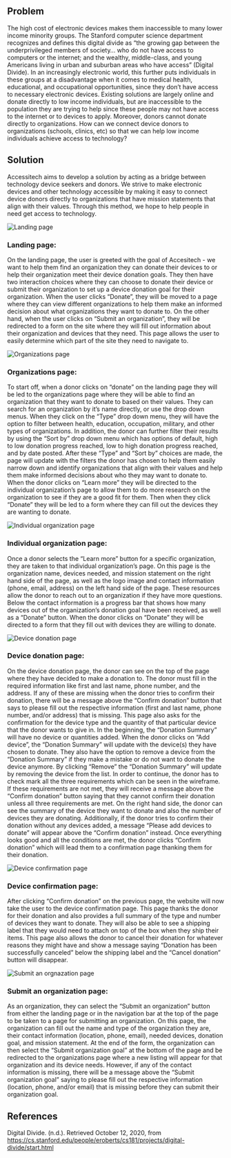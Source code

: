 ## Problem

The high cost of electronic devices makes them inaccessible to many lower income minority groups. The Stanford computer science department recognizes and defines this digital divide as “the growing gap between the underprivileged members of society… who do not have access to computers or the internet; and the wealthy, middle-class, and young Americans living in urban and suburban areas who have access” (Digital Divide). In an increasingly electronic world, this further puts individuals in these groups at a disadvantage when it comes to medical health, educational, and occupational opportunities, since they don’t have access to necessary electronic devices. Existing solutions are largely online and donate directly to low income individuals, but are inaccessible to the population they are trying to help since these people may not have access to the internet or to devices to apply. Moreover, donors cannot donate directly to organizations. How can we connect device donors to organizations (schools, clinics, etc) so that we can help low income individuals achieve access to technology?

## Solution
Accessitech aims to develop a solution by acting as a bridge between technology device seekers and donors. We strive to make electronic devices and other technology accessible by making it easy to connect device donors directly to organizations that have mission statements that align with their values. Through this method, we hope to help people in need get access to technology.

![Landing page](../imgs/1Landing.jpg)

### Landing page:
On the landing page, the user is greeted with the goal of Accesitech - we want to help them find an organization they can donate their devices to or help their organization meet their device donation goals. They then have two interaction choices where they can choose to donate their device or submit their organization to set up a device donation goal for their organization. When the user clicks “Donate”, they will be moved to a page where they can view different organizations to help them make an informed decision about what organizations they want to donate to. On the other hand, when the user clicks on “Submit an organization”, they will be redirected to a form on the site where they will fill out information about their organization and devices that they need. This page allows the user to easily determine which part of the site they need to navigate to.


![Organizations page](2Orgs.jpg)

### Organizations page:
To start off, when a donor clicks on “donate” on the landing page they will be led to the organizations page where they will be able to find an organization that they want to donate to based on their values. They can search for an organization by it’s name directly, or use the drop down menus. When they click on the “Type” drop down menu, they will have the option to filter between health, education, occupation, military, and other types of organizations. In addition, the donor can further filter their results by using the “Sort by” drop down menu which has options of default, high to low donation progress reached, low to high donation progress reached, and by date posted. After these “Type” and “Sort by” choices are made, the page will update with the filters the donor has chosen to help them easily narrow down and identify organizations that align with their values and help them make informed decisions about who they may want to donate to. When the donor clicks on “Learn more” they will be directed to the individual organization’s page to allow them to do more research on the organization to see if they are a good fit for them. Then when they click “Donate” they will be led to a form where they can fill out the devices they are wanting to donate.

![Individual organization page](3IndivOrg.jpg)

### Individual organization page:
Once a donor selects the “Learn more” button for a specific organization, they are taken to that individual organization’s page. On this page is the organization name, devices needed, and mission statement on the right hand side of the page, as well as the logo image and contact information (phone, email, address) on the left hand side of the page. These resources allow the donor to reach out to an organization if they have more questions. Below the contact information is a progress bar that shows how many devices out of the organization’s donation goal have been received, as well as a “Donate” button. When the donor clicks on “Donate” they will be directed to a form that they fill out with devices they are willing to donate.

![Device donation page](4DevDonation.jpg)

### Device donation page:
On the device donation page, the donor can see on the top of the page where they have decided to make a donation to. The donor must fill in the required information like first and last name, phone number, and the address. If any of these are missing when the donor tries to confirm their donation, there will be a message above the “Confirm donation” button that says to please fill out the respective information (first and last name, phone number, and/or address) that is missing. This page also asks for the confirmation for the device type and the quantity of that particular device that the donor wants to give in. In the beginning, the “Donation Summary” will have no device or quantities added. When the donor clicks on “Add device”, the “Donation Summary” will update with the device(s) they have chosen to donate. They also have the option to remove a device from the “Donation Summary” if they make a mistake or do not want to donate the device anymore. By clicking “Remove” the “Donation Summary” will update by removing the device from the list. In order to continue, the donor has to check mark all the three requirements which can be seen in the wireframe. If these requirements are not met, they will receive a message above the “Confirm donation” button saying that they cannot confirm their donation unless all three requirements are met. On the right hand side, the donor can see the summary of the device they want to donate and also the number of devices they are donating. Additionally, if the donor tries to confirm their donation without any devices added, a message “Please add devices to donate” will appear above the “Confirm donation” instead. Once everything looks good and all the conditions are met, the donor clicks “Confirm donation” which will lead them to a confirmation page thanking them for their donation.

![Device confirmation page](5DevConfirm.jpg)

### Device confirmation page:
After clicking “Confirm donation” on the previous page, the website will now take the user to the device confirmation page. This page thanks the donor for their donation and also provides a full summary of the type and number of devices they want to donate. They will also be able to see a shipping label that they would need to attach on top of the box when they ship their items. This page also allows the donor to cancel their donation for whatever reasons they might have and show a message saying “Donation has been successfully canceled” below the shipping label and the “Cancel donation” button will disappear.

![Submit an orgnazation page](6SubmitOrg.jpg)

### Submit an organization page:
As an organization, they can select the “Submit an organization” button from either the landing page or in the navigation bar at the top of the page to be taken to a page for submitting an organization. On this page, the organization can fill out the name and type of the organization they are, their contact information (location, phone, email), needed devices, donation goal, and mission statement. At the end of the form, the organization can then select the “Submit organization goal” at the bottom of the page and be redirected to the organizations page where a new listing will appear for that organization and its device needs. However, if any of the contact information is missing, there will be a message above the “Submit organization goal” saying to please fill out the respective information (location, phone, and/or email) that is missing before they can submit their organization goal.


## References
Digital Divide. (n.d.). Retrieved October 12, 2020, from 
https://cs.stanford.edu/people/eroberts/cs181/projects/digital-divide/start.html
